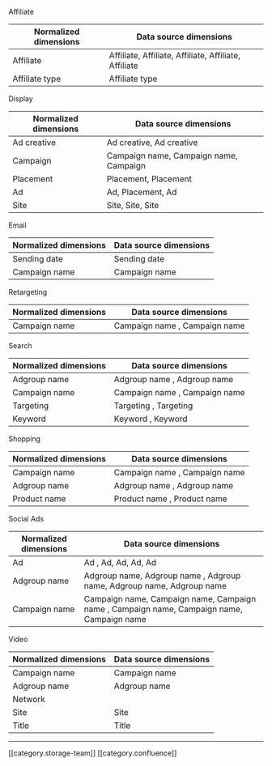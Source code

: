Affiliate



|  **Normalized dimensions**  |  **Data source dimensions**  | 
|  --- |  --- | 
|   Affiliate  |  Affiliate,  Affiliate,  Affiliate,   Affiliate,  Affiliate  | 
|   Affiliate type |  Affiliate type | 

Display



|  **Normalized dimensions**  |  **Data source dimensions**  | 
|  --- |  --- | 
|   Ad creative |  Ad creative,  Ad creative | 
|   Campaign |  Campaign name,  Campaign name,  Campaign | 
|   Placement |  Placement,  Placement | 
|   Ad |  Ad,  Placement,  Ad | 
|   Site |  Site,  Site,  Site | 

Email



|  **Normalized dimensions**  |  **Data source dimensions**  | 
|  --- |  --- | 
|   Sending date | Sending date | 
|   Campaign name |  Campaign name | 

Retargeting



|  **Normalized dimensions**  |  **Data source dimensions**  | 
|  --- |  --- | 
|   Campaign name |  Campaign name ,  Campaign name | 

Search



|  **Normalized dimensions**  |  **Data source dimensions**  | 
|  --- |  --- | 
|   Adgroup name |  Adgroup name ,  Adgroup name | 
|   Campaign name |   Campaign name  ,  Campaign name | 
|   Targeting |  Targeting ,  Targeting | 
|  Keyword |   Keyword ,  Keyword | 

Shopping



|  **Normalized dimensions**  |  **Data source dimensions**  | 
|  --- |  --- | 
|   Campaign name |  Campaign name ,  Campaign name | 
|   Adgroup name |  Adgroup name ,  Adgroup name | 
|  Product name |  Product name ,  Product name | 

Social Ads



|  **Normalized dimensions**  |  **Data source dimensions**  | 
|  --- |  --- | 
|   Ad |  Ad ,  Ad,  Ad,  Ad,  Ad | 
|   Adgroup name |  Adgroup name,  Adgroup name ,  Adgroup name,  Adgroup name,  Adgroup name | 
|   Campaign name |  Campaign name,  Campaign name,  Campaign name ,  Campaign name,  Campaign name,  Campaign name | 

Video



|  **Normalized dimensions**  |  **Data source dimensions**  | 
|  --- |  --- | 
|   Campaign name |   Campaign name | 
|   Adgroup name |   Adgroup name | 
|   Network |  | 
|   Site |   Site | 
|   Title |   Title | 





*****

[[category.storage-team]] 
[[category.confluence]] 
